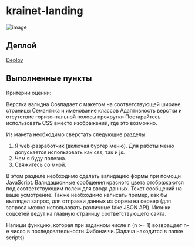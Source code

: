 # krainet-landing

![image](https://github.com/user-attachments/assets/711f1c34-8c56-4474-87d1-15fb6fd453bf)

## Деплой
[Deploy](https://aliakseidomut.github.io/krainet-landing/)

## Выполненные пункты
Критерии оценки:

Верстка валидна
Совпадает с макетом на соответствующей ширине страницы
Семантика и именование классов
Адаптивность верстки и отсутствие горизонтальной полосы прокрутки
Постарайтесь использовать CSS вместо изображений, где это возможно.

Из макета необходимо сверстать следующие разделы:

1. Я web-разработчик (включая бургер меню).
Для работы меню допускается использовать как css, так и js.
2. Чем я буду полезна.
3. Свяжитесь со мной.

В этом разделе необходимо сделать валидацию формы при помощи JavaScript. Валидационные сообщения красного цвета отображаются под соответствующим полем для ввода данных. Текст сообщений на ваше усмотрение. Также необходимо написать пример, как бы выглядел запрос, для отправки данных из формы на сервер (для запроса можно использовать различные fake JSON API). Иконки соцсетей ведут на главную страницу соответствующего сайта.

Напиши функцию, которая при заданном числе n (n >= 1) возвращает n-е число в последовательности Фибоначчи.(Задача находится в папке scripts)
